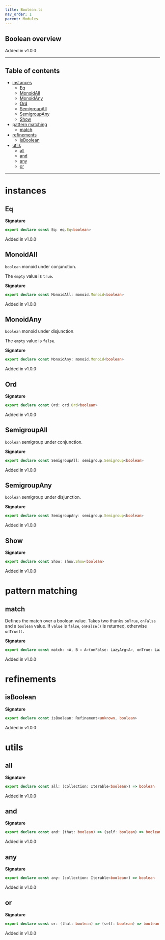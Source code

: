 ```yaml
---
title: Boolean.ts
nav_order: 1
parent: Modules
---
```


## Boolean overview

Added in v1.0.0

---

<h2 class="text-delta">Table of contents</h2>

- [instances](#instances)
  - [Eq](#eq)
  - [MonoidAll](#monoidall)
  - [MonoidAny](#monoidany)
  - [Ord](#ord)
  - [SemigroupAll](#semigroupall)
  - [SemigroupAny](#semigroupany)
  - [Show](#show)
- [pattern matching](#pattern-matching)
  - [match](#match)
- [refinements](#refinements)
  - [isBoolean](#isboolean)
- [utils](#utils)
  - [all](#all)
  - [and](#and)
  - [any](#any)
  - [or](#or)

---

# instances

## Eq

**Signature**

```ts
export declare const Eq: eq.Eq<boolean>
```

Added in v1.0.0

## MonoidAll

`boolean` monoid under conjunction.

The `empty` value is `true`.

**Signature**

```ts
export declare const MonoidAll: monoid.Monoid<boolean>
```

Added in v1.0.0

## MonoidAny

`boolean` monoid under disjunction.

The `empty` value is `false`.

**Signature**

```ts
export declare const MonoidAny: monoid.Monoid<boolean>
```

Added in v1.0.0

## Ord

**Signature**

```ts
export declare const Ord: ord.Ord<boolean>
```

Added in v1.0.0

## SemigroupAll

`boolean` semigroup under conjunction.

**Signature**

```ts
export declare const SemigroupAll: semigroup.Semigroup<boolean>
```

Added in v1.0.0

## SemigroupAny

`boolean` semigroup under disjunction.

**Signature**

```ts
export declare const SemigroupAny: semigroup.Semigroup<boolean>
```

Added in v1.0.0

## Show

**Signature**

```ts
export declare const Show: show.Show<boolean>
```

Added in v1.0.0

# pattern matching

## match

Defines the match over a boolean value.
Takes two thunks `onTrue`, `onFalse` and a `boolean` value.
If `value` is `false`, `onFalse()` is returned, otherwise `onTrue()`.

**Signature**

```ts
export declare const match: <A, B = A>(onFalse: LazyArg<A>, onTrue: LazyArg<B>) => (value: boolean) => A | B
```

Added in v1.0.0

# refinements

## isBoolean

**Signature**

```ts
export declare const isBoolean: Refinement<unknown, boolean>
```

Added in v1.0.0

# utils

## all

**Signature**

```ts
export declare const all: (collection: Iterable<boolean>) => boolean
```

Added in v1.0.0

## and

**Signature**

```ts
export declare const and: (that: boolean) => (self: boolean) => boolean
```

Added in v1.0.0

## any

**Signature**

```ts
export declare const any: (collection: Iterable<boolean>) => boolean
```

Added in v1.0.0

## or

**Signature**

```ts
export declare const or: (that: boolean) => (self: boolean) => boolean
```

Added in v1.0.0
